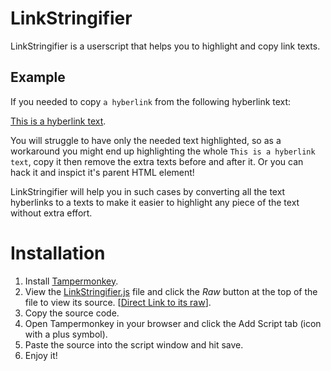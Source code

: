 # LinkStringifier
LinkStringifier is a userscript that helps you to highlight and copy link texts.

## Example
If you needed to copy `a hyberlink` from the following hyberlink text:

[This is a hyberlink text](http://example.com).

You will struggle to have only the needed text highlighted, so as a workaround you might end up highlighting the whole `This is a hyberlink text`, copy it then remove the extra texts before and after it. Or you can hack it and inspict it's parent HTML element!

LinkStringifier will help you in such cases by converting all the text hyberlinks to a texts to make it easier to highlight any piece of the text without extra effort.

# Installation
1. Install [Tampermonkey](https://www.tampermonkey.net/).
1. View the [LinkStringifier.js](https://github.com/KasperOmari/LinkStringifier/blob/main/LinkStringifier.js) file and click the *Raw* button at the top of the file to view its source. [[Direct Link to its raw](https://raw.githubusercontent.com/KasperOmari/LinkStringifier/main/LinkStringifier.js)].
1. Copy the source code.
1. Open Tampermonkey in your browser and click the Add Script tab (icon with a plus symbol).
1. Paste the source into the script window and hit save.
1. Enjoy it!

